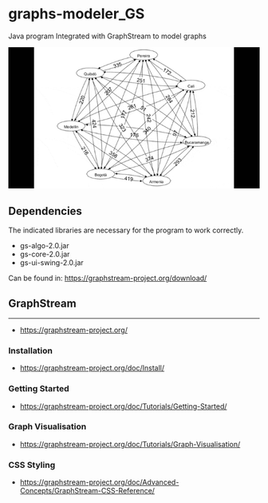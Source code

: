 # graphs-modeler_GS
Java program Integrated with GraphStream to model graphs

![](https://raw.githubusercontent.com/J020203/graphs-modeler_GS/main/multimediaFiles/graphCities.gif)

## Dependencies
The indicated libraries are necessary for the program to work correctly.

- gs-algo-2.0.jar
- gs-core-2.0.jar
- gs-ui-swing-2.0.jar

Can be found in: https://graphstream-project.org/download/

## GraphStream
---
- https://graphstream-project.org/
### Installation
- https://graphstream-project.org/doc/Install/
### Getting Started
- https://graphstream-project.org/doc/Tutorials/Getting-Started/
### Graph Visualisation
- https://graphstream-project.org/doc/Tutorials/Graph-Visualisation/
### CSS Styling
- https://graphstream-project.org/doc/Advanced-Concepts/GraphStream-CSS-Reference/
